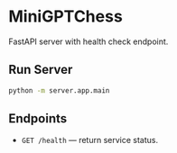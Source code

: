# MiniGPTChess

FastAPI server with health check endpoint.

## Run Server

```bash
python -m server.app.main
```

## Endpoints

- `GET /health` — return service status.
